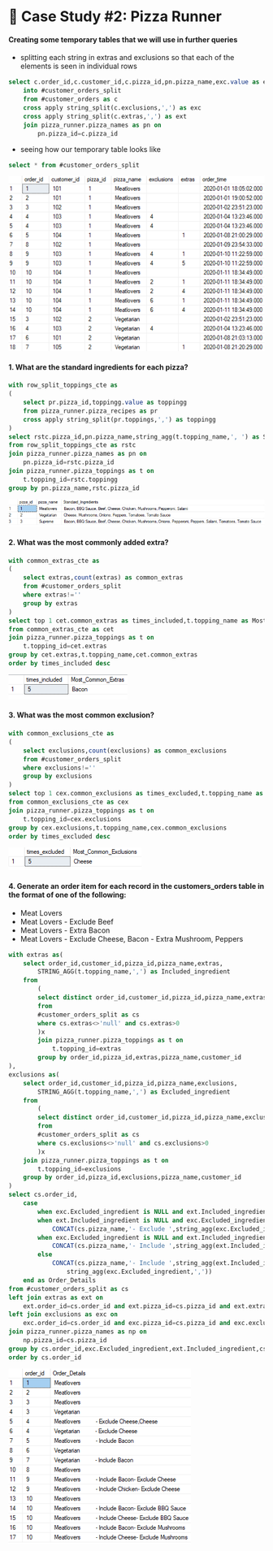 # :pizza: Case Study #2: Pizza Runner

#### Creating some temporary tables that we will use in further queries

- splitting each string in extras and exclusions so that each of the elements is seen in individual rows

````sql
select c.order_id,c.customer_id,c.pizza_id,pn.pizza_name,exc.value as exclusions,ext.value as extras,c.order_time
	into #customer_orders_split
	from #customer_orders as c
	cross apply string_split(c.exclusions,',') as exc
	cross apply string_split(c.extras,',') as ext
	join pizza_runner.pizza_names as pn on
		pn.pizza_id=c.pizza_id
````

- seeing how our temporary table looks like

````sql
select * from #customer_orders_split
````

![image](https://github.com/IshaBhardwaj15/8-Week-SQL-Challenge/blob/main/Case%20Study%20%232-Pizza%20Runner/ss/Screenshot%20(20).png)

#### 1. What are the standard ingredients for each pizza?

````sql
with row_split_toppings_cte as
(
	select pr.pizza_id,toppingg.value as toppingg
	from pizza_runner.pizza_recipes as pr
	cross apply string_split(pr.toppings,',') as toppingg
)
select rstc.pizza_id,pn.pizza_name,string_agg(t.topping_name,', ') as Standard_Ingredients
from row_split_toppings_cte as rstc
join pizza_runner.pizza_names as pn on
	pn.pizza_id=rstc.pizza_id
join pizza_runner.pizza_toppings as t on
	t.topping_id=rstc.toppingg
group by pn.pizza_name,rstc.pizza_id
````

![image](https://github.com/IshaBhardwaj15/8-Week-SQL-Challenge/blob/main/Case%20Study%20%232-Pizza%20Runner/ss/Screenshot%20(21).png)

#### 2. What was the most commonly added extra?

````sql
with common_extras_cte as
(
	select extras,count(extras) as common_extras
	from #customer_orders_split
	where extras!=''
	group by extras
)
select top 1 cet.common_extras as times_included,t.topping_name as Most_Common_Extras
from common_extras_cte as cet
join pizza_runner.pizza_toppings as t on
	t.topping_id=cet.extras
group by cet.extras,t.topping_name,cet.common_extras
order by times_included desc
````

![image](https://github.com/IshaBhardwaj15/8-Week-SQL-Challenge/blob/main/Case%20Study%20%232-Pizza%20Runner/ss/Screenshot%20(22).png)

#### 3. What was the most common exclusion?

````sql
with common_exclusions_cte as
(
	select exclusions,count(exclusions) as common_exclusions
	from #customer_orders_split
	where exclusions!=''
	group by exclusions
)
select top 1 cex.common_exclusions as times_excluded,t.topping_name as Most_Common_Exclusions
from common_exclusions_cte as cex
join pizza_runner.pizza_toppings as t on
	t.topping_id=cex.exclusions
group by cex.exclusions,t.topping_name,cex.common_exclusions
order by times_excluded desc
````

![image](https://github.com/IshaBhardwaj15/8-Week-SQL-Challenge/blob/main/Case%20Study%20%232-Pizza%20Runner/ss/Screenshot%20(23).png)

#### 4. Generate an order item for each record in the customers_orders table in the format of one of the following:

- Meat Lovers
- Meat Lovers - Exclude Beef
- Meat Lovers - Extra Bacon
- Meat Lovers - Exclude Cheese, Bacon - Extra Mushroom, Peppers

````sql
with extras as(
	select order_id,customer_id,pizza_id,pizza_name,extras,
		STRING_AGG(t.topping_name,',') as Included_ingredient
	from 
		(
		select distinct order_id,customer_id,pizza_id,pizza_name,extras
		from 
		#customer_orders_split as cs
		where cs.extras<>'null' and cs.extras>0
		)x
		join pizza_runner.pizza_toppings as t on
			t.topping_id=extras
		group by order_id,pizza_id,extras,pizza_name,customer_id
),
exclusions as(
	select order_id,customer_id,pizza_id,pizza_name,exclusions,
		STRING_AGG(t.topping_name,',') as Excluded_ingredient
	from 
		(
		select distinct order_id,customer_id,pizza_id,pizza_name,exclusions
		from
		#customer_orders_split as cs
		where cs.exclusions<>'null' and cs.exclusions>0
		)x
	join pizza_runner.pizza_toppings as t on
		t.topping_id=exclusions
	group by order_id,pizza_id,exclusions,pizza_name,customer_id
)
select cs.order_id,
	case
		when exc.Excluded_ingredient is NULL and ext.Included_ingredient is NULL then cs.pizza_name
		when ext.Included_ingredient is NULL and exc.Excluded_ingredient is NOT NULL then 
			CONCAT(cs.pizza_name,'- Exclude ',string_agg(exc.Excluded_ingredient,','))
		when exc.Excluded_ingredient is NULL and ext.Included_ingredient is NOT NULL then
			CONCAT(cs.pizza_name,'- Include ',string_agg(ext.Included_ingredient,','))
		else
			CONCAT(cs.pizza_name,'- Include ',string_agg(ext.Included_ingredient,','),'- Exclude ',
				string_agg(exc.Excluded_ingredient,','))
	end as Order_Details
from #customer_orders_split as cs
left join extras as ext on
	ext.order_id=cs.order_id and ext.pizza_id=cs.pizza_id and ext.extras=cs.extras
left join exclusions as exc on
	exc.order_id=cs.order_id and exc.pizza_id=cs.pizza_id and exc.exclusions=cs.exclusions
join pizza_runner.pizza_names as np on
	np.pizza_id=cs.pizza_id
group by cs.order_id,exc.Excluded_ingredient,ext.Included_ingredient,cs.pizza_name
order by cs.order_id
````

![image](https://github.com/IshaBhardwaj15/8-Week-SQL-Challenge/blob/main/Case%20Study%20%232-Pizza%20Runner/ss/Screenshot%20(24).png)
